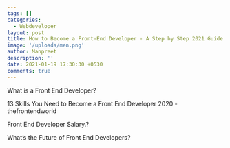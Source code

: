 ```yaml
---
tags: []
categories:
  - Webdeveloper
layout: post
title: How to Become a Front-End Developer - A Step by Step 2021 Guide
image: '/uploads/men.png'
author: Manpreet
description: ''
date: 2021-01-19 17:30:30 +0530
comments: true
---
```


What is a Front End Developer?

13 Skills You Need to Become a Front End Developer 2020 - thefrontendworld

Front End Developer Salary.?

What’s the Future of Front End Developers?
